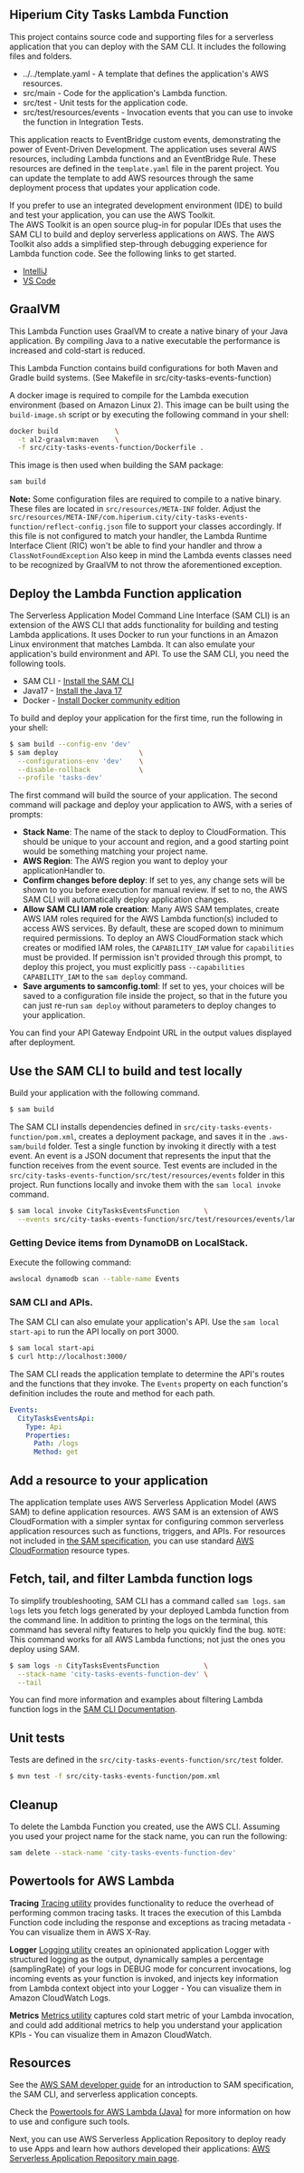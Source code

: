 ## Hiperium City Tasks Lambda Function

This project contains source code and supporting files for a serverless application that you can deploy with the SAM CLI. It includes the following files and folders.

- ../../template.yaml        - A template that defines the application's AWS resources.
- src/main                   - Code for the application's Lambda function.
- src/test                   - Unit tests for the application code. 
- src/test/resources/events  - Invocation events that you can use to invoke the function in Integration Tests.

This application reacts to EventBridge custom events, demonstrating the power of Event-Driven Development.
The application uses several AWS resources, including Lambda functions and an EventBridge Rule. These resources are defined in the `template.yaml` file in the parent project. You can update the template to add AWS resources through the same deployment process that updates your application code.

If you prefer to use an integrated development environment (IDE) to build and test your application, you can use the AWS Toolkit.  
The AWS Toolkit is an open source plug-in for popular IDEs that uses the SAM CLI to build and deploy serverless applications on AWS. The AWS Toolkit also adds a simplified step-through debugging experience for Lambda function code. See the following links to get started.

* [IntelliJ](https://docs.aws.amazon.com/toolkit-for-jetbrains/latest/userguide/welcome.html)
* [VS Code](https://docs.aws.amazon.com/toolkit-for-vscode/latest/userguide/welcome.html)

## GraalVM
This Lambda Function uses GraalVM to create a native binary of your Java application. By compiling Java to a native executable the performance is increased and cold-start is reduced.

This Lambda Function contains build configurations for both Maven and Gradle build systems. (See Makefile in src/city-tasks-events-function)

A docker image is required to compile for the Lambda execution environment (based on Amazon Linux 2). This image can be built using the `build-image.sh` script or by executing the following command in your shell:
```bash
docker build              \
  -t al2-graalvm:maven    \
  -f src/city-tasks-events-function/Dockerfile .
```

This image is then used when building the SAM package:
```bash
sam build
```

**Note:**
Some configuration files are required to compile to a native binary.
These files are located in `src/resources/META-INF` folder.
Adjust the `src/resources/META-INF/com.hiperium.city/city-tasks-events-function/reflect-config.json` file
to support your classes accordingly.
If this file is not configured to match your handler,
the Lambda Runtime Interface Client (RIC) won't be able to find your handler and throw a `ClassNotFoundException`
Also keep in mind the Lambda events classes need to be recognized by GraalVM to not throw the aforementioned exception.

## Deploy the Lambda Function application
The Serverless Application Model Command Line Interface (SAM CLI) is an extension of the AWS CLI that adds functionality for building and testing Lambda applications. It uses Docker to run your functions in an Amazon Linux environment that matches Lambda. It can also emulate your application's build environment and API.
To use the SAM CLI, you need the following tools.

- SAM CLI - [Install the SAM CLI](https://docs.aws.amazon.com/serverless-application-model/latest/developerguide/serverless-sam-cli-install.html)
- Java17  - [Install the Java 17](https://docs.aws.amazon.com/corretto/latest/corretto-17-ug/downloads-list.html)
- Docker  - [Install Docker community edition](https://hub.docker.com/search/?type=edition&offering=community)

To build and deploy your application for the first time, run the following in your shell:
```bash
$ sam build --config-env 'dev'
$ sam deploy                    \
  --configurations-env 'dev'    \
  --disable-rollback            \
  --profile 'tasks-dev'
```

The first command will build the source of your application. The second command will package and deploy your application to AWS, with a series of prompts:

- **Stack Name**: The name of the stack to deploy to CloudFormation. This should be unique to your account and region, and a good starting point would be something matching your project name.
- **AWS Region**: The AWS region you want to deploy your applicationHandler to.
- **Confirm changes before deploy**: If set to yes, any change sets will be shown to you before execution for manual review. If set to no, the AWS SAM CLI will automatically deploy application changes.
- **Allow SAM CLI IAM role creation**: Many AWS SAM templates, create AWS IAM roles required for the AWS Lambda function(s) included to access AWS services. By default, these are scoped down to minimum required permissions. To deploy an AWS CloudFormation stack which creates or modified IAM roles, the `CAPABILITY_IAM` value for `capabilities` must be provided. If permission isn't provided through this prompt, to deploy this project, you must explicitly pass `--capabilities CAPABILITY_IAM` to the `sam deploy` command.
- **Save arguments to samconfig.toml**: If set to yes, your choices will be saved to a configuration file inside the project, so that in the future you can just re-run `sam deploy` without parameters to deploy changes to your application.

You can find your API Gateway Endpoint URL in the output values displayed after deployment.

## Use the SAM CLI to build and test locally
Build your application with the following command.

```bash
$ sam build
```

The SAM CLI installs dependencies defined in `src/city-tasks-events-function/pom.xml`, creates a deployment package, and saves it in the `.aws-sam/build` folder.
Test a single function by invoking it directly with a test event. An event is a JSON document that represents the input that the function receives from the event source. Test events are included in the `src/city-tasks-events-function/src/test/resources/events` folder in this project.
Run functions locally and invoke them with the `sam local invoke` command.

```bash
$ sam local invoke CityTasksEventsFunction      \
  --events src/city-tasks-events-function/src/test/resources/events/lambda-event-valid-detail.json
```

### Getting Device items from DynamoDB on LocalStack.
Execute the following command:
```bash
awslocal dynamodb scan --table-name Events
```

### SAM CLI and APIs.
The SAM CLI can also emulate your application's API. Use the `sam local start-api` to run the API locally on port 3000.

```bash
$ sam local start-api
$ curl http://localhost:3000/
```

The SAM CLI reads the application template to determine the API's routes and the functions that they invoke. The `Events` property on each function's definition includes the route and method for each path.
```yaml
Events:
  CityTasksEventsApi:
    Type: Api
    Properties:
      Path: /logs
      Method: get
```

## Add a resource to your application
The application template uses AWS Serverless Application Model (AWS SAM) to define application resources. AWS SAM is an extension of AWS CloudFormation with a simpler syntax for configuring common serverless application resources such as functions, triggers, and APIs. For resources not included in [the SAM specification](https://github.com/awslabs/serverless-application-model/blob/master/versions/2016-10-31.md), you can use standard [AWS CloudFormation](https://docs.aws.amazon.com/AWSCloudFormation/latest/UserGuide/aws-template-resource-type-ref.html) resource types.

## Fetch, tail, and filter Lambda function logs
To simplify troubleshooting, SAM CLI has a command called `sam logs`. `sam logs` lets you fetch logs generated by your deployed Lambda function from the command line. In addition to printing the logs on the terminal, this command has several nifty features to help you quickly find the bug.
`NOTE`: This command works for all AWS Lambda functions; not just the ones you deploy using SAM.

```bash
$ sam logs -n CityTasksEventsFunction           \
  --stack-name 'city-tasks-events-function-dev' \
  --tail
```

You can find more information and examples about filtering Lambda function logs in the [SAM CLI Documentation](https://docs.aws.amazon.com/serverless-application-model/latest/developerguide/serverless-sam-cli-logging.html).

## Unit tests

Tests are defined in the `src/city-tasks-events-function/src/test` folder.
```bash
$ mvn test -f src/city-tasks-events-function/pom.xml
```

## Cleanup

To delete the Lambda Function you created, use the AWS CLI. Assuming you used your project name for the stack name, you can run the following:
```bash
sam delete --stack-name 'city-tasks-events-function-dev'
```

## Powertools for AWS Lambda 

**Tracing**
[Tracing utility](https://awslabs.github.io/aws-lambda-powertools-java/core/tracing/) provides functionality to reduce the overhead of performing common tracing tasks. It traces the execution of this Lambda Function code including the response and exceptions as tracing metadata - You can visualize them in AWS X-Ray.

**Logger**
[Logging utility](https://awslabs.github.io/aws-lambda-powertools-java/core/logging/) creates an opinionated application Logger with structured logging as the output, dynamically samples a percentage (samplingRate) of your logs in DEBUG mode for concurrent invocations, log incoming events as your function is invoked, and injects key information from Lambda context object into your Logger - You can visualize them in Amazon CloudWatch Logs.

**Metrics**
[Metrics utility](https://awslabs.github.io/aws-lambda-powertools-java/core/metrics/) captures cold start metric of your Lambda invocation, and could add additional metrics to help you understand your application KPIs - You can visualize them in Amazon CloudWatch.

## Resources

See the [AWS SAM developer guide](https://docs.aws.amazon.com/serverless-application-model/latest/developerguide/what-is-sam.html) for an introduction to SAM specification, the SAM CLI, and serverless application concepts.

Check the [Powertools for AWS Lambda (Java)](https://awslabs.github.io/aws-lambda-powertools-java/) for more information on how to use and configure such tools.

Next, you can use AWS Serverless Application Repository to deploy ready to use Apps and learn how authors developed their applications: [AWS Serverless Application Repository main page](https://aws.amazon.com/serverless/serverlessrepo/).
